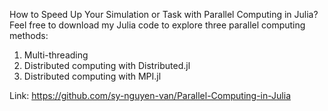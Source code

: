 How to Speed Up Your Simulation or Task with Parallel Computing in Julia?
Feel free to download my Julia code to explore three parallel computing methods:
1. Multi-threading
2. Distributed computing with Distributed.jl
3. Distributed computing with MPI.jl

Link: https://github.com/sy-nguyen-van/Parallel-Computing-in-Julia

